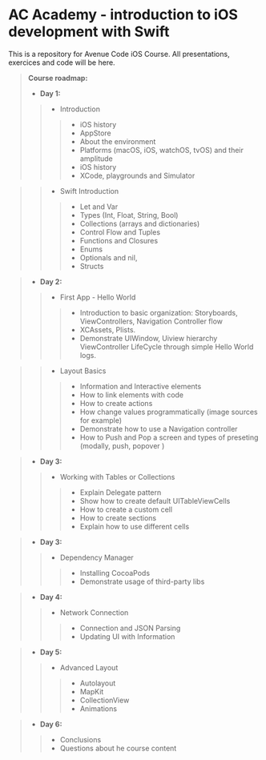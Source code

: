 AC Academy - introduction to iOS development with Swift
===================

This is a repository for Avenue Code iOS Course. 
All presentations, exercices and code will be here.

> **Course roadmap:**
> - **Day 1:**
>> - Introduction
>>> - iOS history
>>> - AppStore
>>> - About the environment
>>> - Platforms (macOS, iOS, watchOS, tvOS) and their amplitude
>>> - iOS history
>>> - XCode, playgrounds and Simulator

>> - Swift Introduction
>>> - Let and Var
>>> - Types (Int, Float, String, Bool)
>>> - Collections (arrays and dictionaries)
>>> - Control Flow and Tuples
>>> - Functions and Closures
>>> - Enums
>>> - Optionals and nil, 
>>> - Structs

> - **Day 2:**
>> - First App - Hello World
>>> - Introduction to basic organization: Storyboards, ViewControllers, Navigation Controller flow
>>> - XCAssets, Plists.
>>> - Demonstrate UIWindow, Uiview hierarchy ViewController LifeCycle through simple Hello World logs.

>> - Layout Basics
>>> - Information and Interactive elements
>>> - How to link elements with code
>>> - How to create actions
>>> - How change values programmatically (image sources for example)
>>> - Demonstrate how to use a Navigation controller
>>> - How to Push and Pop a screen and types of preseting (modally, push, popover )

> - **Day 3:**
>> - Working with Tables or Collections
>>> - Explain Delegate pattern
>>> - Show how to create default UITableViewCells
>>> - How to create a custom cell
>>> - How to create sections
>>> - Explain how to use different cells


> - **Day 3:**
>> - Dependency Manager
>>> - Installing CocoaPods
>>> - Demonstrate usage of third-party libs

> - **Day 4:**
>> - Network Connection
>>> - Connection and JSON Parsing
>>> - Updating UI with Information

> - **Day 5:**
>> - Advanced Layout
>>> - Autolayout
>>> - MapKit
>>> - CollectionView
>>> - Animations

> - **Day 6:**
>> - Conclusions
>> - Questions about he course content
